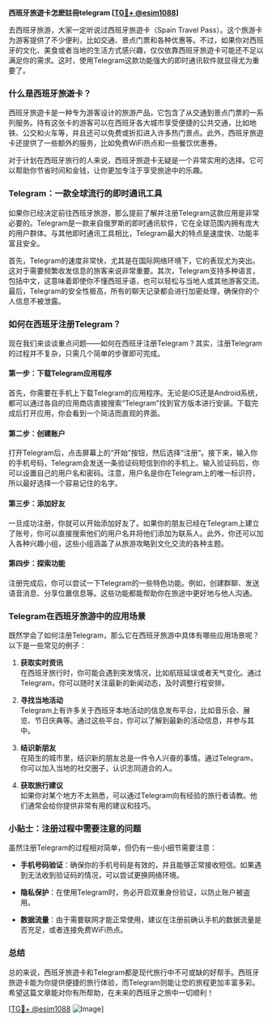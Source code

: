 **西班牙旅遊卡怎麽註冊telegram [[TG💪+ @esim1088](https://t.me/s/esim1088)]**

去西班牙旅游，大家一定听说过西班牙旅遊卡（Spain Travel Pass）。这个旅游卡为游客提供了不少便利，比如交通、景点门票和各种优惠等。不过，如果你对西班牙的文化、美食或者当地的生活方式感兴趣，仅仅依靠西班牙旅遊卡可能还不足以满足你的需求。这时，使用Telegram这款功能强大的即时通讯软件就显得尤为重要了。

### 什么是西班牙旅遊卡？

西班牙旅遊卡是一种专为游客设计的旅游产品，它包含了从交通到景点门票的一系列服务。持有这张卡的游客可以在西班牙各大城市享受便捷的公共交通，比如地铁、公交和火车等，并且还可以免费或折扣进入许多热门景点。此外，西班牙旅遊卡还提供了一些额外的服务，比如免费WiFi热点和一些餐饮优惠券。

对于计划在西班牙旅行的人来说，西班牙旅遊卡无疑是一个非常实用的选择。它可以帮助你节省时间和金钱，让你更加专注于享受旅途中的乐趣。

### Telegram：一款全球流行的即时通讯工具

如果你已经决定前往西班牙旅游，那么提前了解并注册Telegram这款应用是非常必要的。Telegram是一款来自俄罗斯的即时通讯软件，它在全球范围内拥有庞大的用户群体。与其他即时通讯工具相比，Telegram最大的特点是速度快、功能丰富且安全。

首先，Telegram的速度非常快，尤其是在国际网络环境下，它的表现尤为突出。这对于需要频繁收发信息的旅客来说非常重要。其次，Telegram支持多种语言，包括中文，这意味着即使你不懂西班牙语，也可以轻松与当地人或其他游客交流。最后，Telegram的安全性极高，所有的聊天记录都会进行加密处理，确保你的个人信息不被泄露。

### 如何在西班牙注册Telegram？

现在我们来谈谈重点问题——如何在西班牙注册Telegram？其实，注册Telegram的过程并不复杂，只需几个简单的步骤即可完成。

#### 第一步：下载Telegram应用程序

首先，你需要在手机上下载Telegram的应用程序。无论是iOS还是Android系统，都可以通过各自的应用商店直接搜索“Telegram”找到官方版本进行安装。下载完成后打开应用，你会看到一个简洁而直观的界面。

#### 第二步：创建账户

打开Telegram后，点击屏幕上的“开始”按钮，然后选择“注册”。接下来，输入你的手机号码，Telegram会发送一条验证码短信到你的手机上。输入验证码后，你可以设置自己的用户名和密码。注意，用户名是你在Telegram上的唯一标识符，所以最好选择一个容易记住的名字。

#### 第三步：添加好友

一旦成功注册，你就可以开始添加好友了。如果你的朋友已经在Telegram上建立了账号，你可以直接搜索他们的用户名并将他们添加为联系人。此外，你还可以加入各种兴趣小组，这些小组涵盖了从旅游攻略到文化交流的各种主题。

#### 第四步：探索功能

注册完成后，你可以尝试一下Telegram的一些特色功能。例如，创建群聊、发送语音消息、分享位置信息等。这些功能都能帮助你在旅途中更好地与他人沟通。

### Telegram在西班牙旅游中的应用场景

既然学会了如何注册Telegram，那么它在西班牙旅游中具体有哪些应用场景呢？以下是一些常见的例子：

1. **获取实时资讯**  
   在西班牙旅行时，你可能会遇到突发情况，比如航班延误或者天气变化。通过Telegram，你可以随时关注最新的新闻动态，及时调整行程安排。

2. **寻找当地活动**  
   Telegram上有许多关于西班牙本地活动的信息发布平台，比如音乐会、展览、节日庆典等。通过这些平台，你可以了解到最新的活动信息，并参与其中。

3. **结识新朋友**  
   在陌生的城市里，结识新的朋友总是一件令人兴奋的事情。通过Telegram，你可以加入当地的社交圈子，认识志同道合的人。

4. **获取旅行建议**  
   如果你对某个地方不太熟悉，可以通过Telegram向有经验的旅行者请教。他们通常会给你提供非常有用的建议和技巧。

### 小贴士：注册过程中需要注意的问题

虽然注册Telegram的过程相对简单，但仍有一些小细节需要注意：

- **手机号码验证**：确保你的手机号码是有效的，并且能够正常接收短信。如果遇到无法收到验证码的情况，可以尝试更换网络环境。
  
- **隐私保护**：在使用Telegram时，务必开启双重身份验证，以防止账户被盗用。

- **数据流量**：由于需要联网才能正常使用，建议在注册前确认手机的数据流量是否充足，或者连接免费WiFi热点。

### 总结

总的来说，西班牙旅遊卡和Telegram都是现代旅行中不可或缺的好帮手。西班牙旅遊卡能为你提供便捷的旅行体验，而Telegram则能让您的旅程更加丰富多彩。希望这篇文章能对你有所帮助，在未来的西班牙之旅中一切顺利！

[[TG💪+ @esim1088](https://t.me/s/esim1088) ![Image](https://i.postimg.cc/4NQfJmqS/Snipaste-2025-05-13-00-14-12.png)]